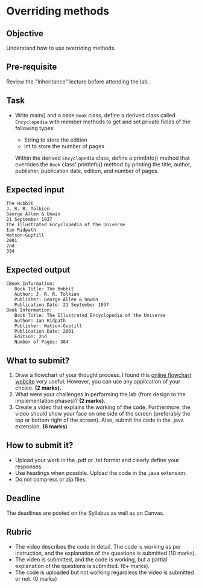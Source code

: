 # Overriding methods

## Objective
Understand how to use overriding methods.

## Pre-requisite
Review the "Inheritance" lecture before attending the lab. 

## Task
- Write main() and a base `Book` class, define a derived class called `Encyclopedia` with member methods to get and set private fields of the following types:

  - String to store the edition
  - int to store the number of pages

  Within the derived `Encyclopedia` class, define a printInfo() method that overrides the `Book` class' printInfo() method by printing the title, author, publisher, publication date, edition, and number of pages.

## Expected input
```
The Hobbit
J. R. R. Tolkien
George Allen & Unwin
21 September 1937
The Illustrated Encyclopedia of the Universe
Ian Ridpath
Watson-Guptill
2001
2nd
384
```
## Expected output
```Course Information:
CBook Information: 
   Book Title: The Hobbit
   Author: J. R. R. Tolkien
   Publisher: George Allen & Unwin
   Publication Date: 21 September 1937
Book Information: 
   Book Title: The Illustrated Encyclopedia of the Universe
   Author: Ian Ridpath
   Publisher: Watson-Guptill
   Publication Date: 2001
   Edition: 2nd
   Number of Pages: 384
```
## What to submit?
1. Draw a flowchart of your thought process. I found this [online flowchart website](http://www.draw.io) very useful. However, you can use any application of your choice. **(2 marks).**   
2. What were your challenges in performing the lab (from design to the implementation phases)? **(2 marks)**.  
3. Create a video that explains the working of the code. Furthermore, the video should show your face on one side of the screen (preferably the top or bottom right of the screen). Also, submit the code in the .java extension. **(6 marks)**

## How to submit it?
- Upload your work in the .pdf or .txt format and clearly define your responses.  
- Use headings when possible. Upload the code in the .java extension.
- Do not compress or zip files.

## Deadline
The deadlines are posted on the Syllabus as well as on Canvas.

## Rubric
- The video describes the code in detail. The code is working as per instruction, and the explanation of the questions is submitted (10 marks).  
- The video is submitted, and the code is working, but a partial explanation of the questions is submitted. (6+ marks).  
- The code is uploaded but not working regardless the video is submitted or not. (0 marks)
